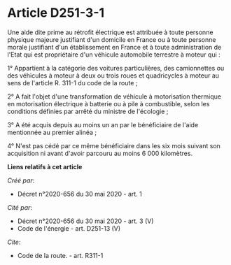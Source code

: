 # Article D251-3-1

Une aide dite prime au rétrofit électrique est attribuée à toute personne physique majeure justifiant d'un domicile en France
ou à toute personne morale justifiant d'un établissement en France et à toute administration de l'Etat qui est propriétaire
d'un véhicule automobile terrestre à moteur qui :

1° Appartient à la catégorie des voitures particulières, des camionnettes ou des véhicules à moteur à deux ou trois roues et
quadricycles à moteur au sens de l'article R. 311-1 du code de la route ;

2° A fait l'objet d'une transformation de véhicule à motorisation thermique en motorisation électrique à batterie ou à pile à
combustible, selon les conditions définies par arrêté du ministre de l'écologie ;

3° A été acquis depuis au moins un an par le bénéficiaire de l'aide mentionnée au premier alinéa ;

4° N'est pas cédé par ce même bénéficiaire dans les six mois suivant son acquisition ni avant d'avoir parcouru au moins 6 000
kilomètres.

**Liens relatifs à cet article**

_Créé par_:

  - Décret n°2020-656 du 30 mai 2020 - art. 1

_Cité par_:

  - Décret n°2020-656 du 30 mai 2020 - art. 3 (V)
  - Code de l'énergie - art. D251-13 (V)

_Cite_:

  - Code de la route. - art. R311-1
